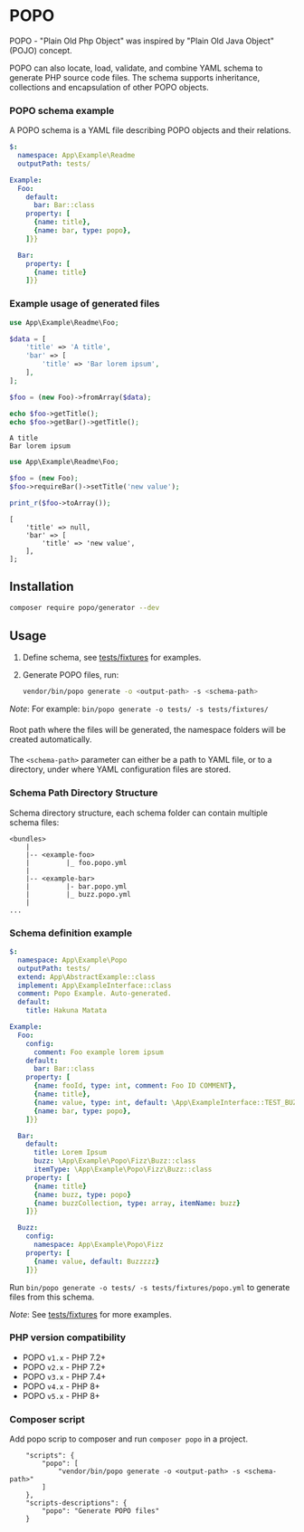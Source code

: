 # POPO

POPO - "Plain Old Php Object" was inspired by "Plain Old Java Object" (POJO) concept.

POPO can also locate, load, validate, and combine YAML schema to generate PHP source code files.
The schema supports inheritance, collections and encapsulation of other POPO objects.


### POPO schema example

A POPO schema is a YAML file describing POPO objects and their relations.

```yaml
$:
  namespace: App\Example\Readme
  outputPath: tests/

Example:
  Foo:
    default:
      bar: Bar::class
    property: [
      {name: title},
      {name: bar, type: popo},
    ]}}

  Bar:
    property: [
      {name: title}
    ]}}

```

### Example usage of generated files

```php
use App\Example\Readme\Foo;

$data = [
    'title' => 'A title',
    'bar' => [
        'title' => 'Bar lorem ipsum',
    ],
];

$foo = (new Foo)->fromArray($data);

echo $foo->getTitle();
echo $foo->getBar()->getTitle();
```

```
A title
Bar lorem ipsum
```


```php
use App\Example\Readme\Foo;

$foo = (new Foo);
$foo->requireBar()->setTitle('new value');

print_r($foo->toArray());
```

```
[
    'title' => null,
    'bar' => [
        'title' => 'new value',
    ],
];
```


## Installation

```sh
composer require popo/generator --dev
```


## Usage

1. Define schema, see [tests/fixtures](tests/fixtures/) for examples.

2. Generate POPO files, run:

    ```sh
    vendor/bin/popo generate -o <output-path> -s <schema-path>
    ```

_Note_: For example: `bin/popo generate -o tests/ -s tests/fixtures/`


#### <output-path>

Root path where the files will be generated, the namespace folders will be created automatically.

#### <schema-path>

The `<schema-path>` parameter can either be a path to YAML file, or to a directory, under where YAML configuration files are stored.

### Schema Path Directory Structure

Schema directory structure, each schema folder can contain multiple schema files:

```
<bundles>
    |
    |-- <example-foo>
    |         |_ foo.popo.yml
    |         
    |-- <example-bar>
    |         |- bar.popo.yml   
    |         |_ buzz.popo.yml   
    |
...
```

### Schema definition example

```yaml
$:
  namespace: App\Example\Popo
  outputPath: tests/
  extend: App\AbstractExample::class
  implement: App\ExampleInterface::class
  comment: Popo Example. Auto-generated.
  default:
    title: Hakuna Matata

Example:
  Foo:
    config:
      comment: Foo example lorem ipsum
    default:
      bar: Bar::class
    property: [
      {name: fooId, type: int, comment: Foo ID COMMENT},
      {name: title},
      {name: value, type: int, default: \App\ExampleInterface::TEST_BUZZ},
      {name: bar, type: popo},
    ]}}

  Bar:
    default:
      title: Lorem Ipsum
      buzz: \App\Example\Popo\Fizz\Buzz::class
      itemType: \App\Example\Popo\Fizz\Buzz::class
    property: [
      {name: title}
      {name: buzz, type: popo}
      {name: buzzCollection, type: array, itemName: buzz}
    ]}}

  Buzz:
    config:
      namespace: App\Example\Popo\Fizz
    property: [
      {name: value, default: Buzzzzz}
    ]}}

```

Run `bin/popo generate -o tests/ -s tests/fixtures/popo.yml` to generate files from this schema.

_Note_: See [tests/fixtures](tests/fixtures) for more examples.

### PHP version compatibility

- POPO `v1.x` - PHP 7.2+
- POPO `v2.x` - PHP 7.2+
- POPO `v3.x` - PHP 7.4+
- POPO `v4.x` - PHP 8+
- POPO `v5.x` - PHP 8+


### Composer script

Add popo scrip to composer and run `composer popo` in a project.

```
    "scripts": {
        "popo": [
            "vendor/bin/popo generate -o <output-path> -s <schema-path>"
        ]
    },
    "scripts-descriptions": {
        "popo": "Generate POPO files"
    }
```

